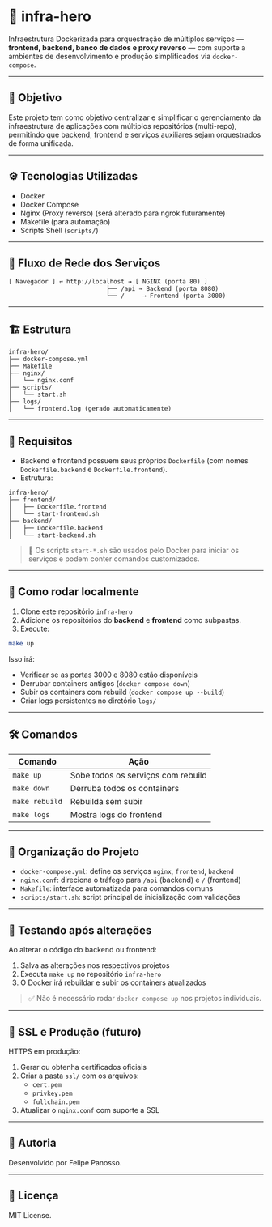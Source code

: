 # 🚀 infra-hero

Infraestrutura Dockerizada para orquestração de múltiplos serviços — **frontend, backend, banco de dados e proxy reverso** — com suporte a ambientes de desenvolvimento e produção simplificados via `docker-compose`.

---

## 📌 Objetivo

Este projeto tem como objetivo centralizar e simplificar o gerenciamento da infraestrutura de aplicações com múltiplos repositórios (multi-repo), permitindo que backend, frontend e serviços auxiliares sejam orquestrados de forma unificada.

---

## ⚙️ Tecnologias Utilizadas

- Docker
- Docker Compose
- Nginx (Proxy reverso) (será alterado para ngrok futuramente)
- Makefile (para automação)
- Scripts Shell (`scripts/`)

---

## 🧭 Fluxo de Rede dos Serviços

```
[ Navegador ] ⇄ http://localhost → [ NGINX (porta 80) ]
                           ├── /api → Backend (porta 8080)
                           └── /     → Frontend (porta 3000)
```

---

## 🏗 Estrutura

```
infra-hero/
├── docker-compose.yml
├── Makefile
├── nginx/
│   └── nginx.conf
├── scripts/
│   └── start.sh
├── logs/
│   └── frontend.log (gerado automaticamente)
```

---

## 📂 Requisitos

- Backend e frontend possuem seus próprios `Dockerfile` (com nomes `Dockerfile.backend` e `Dockerfile.frontend`).
- Estrutura:

```
infra-hero/
├── frontend/
│   ├── Dockerfile.frontend
│   └── start-frontend.sh
├── backend/
│   ├── Dockerfile.backend
│   └── start-backend.sh
```

> 🔁 Os scripts `start-*.sh` são usados pelo Docker para iniciar os serviços e podem conter comandos customizados.

---

## 🚀 Como rodar localmente

1. Clone este repositório `infra-hero`
2. Adicione os repositórios do **backend** e **frontend** como subpastas.
3. Execute:

```bash
make up
```

Isso irá:
- Verificar se as portas 3000 e 8080 estão disponíveis
- Derrubar containers antigos (`docker compose down`)
- Subir os containers com rebuild (`docker compose up --build`)
- Criar logs persistentes no diretório `logs/`

---

## 🛠 Comandos

| Comando         | Ação                                                         |
|----------------|--------------------------------------------------------------|
| `make up`      | Sobe todos os serviços com rebuild                           |
| `make down`    | Derruba todos os containers                                  |
| `make rebuild` | Rebuilda sem subir                                           |
| `make logs`    | Mostra logs do frontend                                      |

---

## 🧱 Organização do Projeto

- `docker-compose.yml`: define os serviços `nginx`, `frontend`, `backend`
- `nginx.conf`: direciona o tráfego para `/api` (backend) e `/` (frontend)
- `Makefile`: interface automatizada para comandos comuns
- `scripts/start.sh`: script principal de inicialização com validações

---

## 🧪 Testando após alterações

Ao alterar o código do backend ou frontend:

1. Salva as alterações nos respectivos projetos
2. Executa `make up` no repositório `infra-hero`
3. O Docker irá rebuildar e subir os containers atualizados

> ✅ Não é necessário rodar `docker compose up` nos projetos individuais.

---

## 🔐 SSL e Produção (futuro)

HTTPS em produção:

1. Gerar ou obtenha certificados oficiais
2. Criar a pasta `ssl/` com os arquivos:
   - `cert.pem`
   - `privkey.pem`
   - `fullchain.pem`
3. Atualizar o `nginx.conf` com suporte a SSL

---

## 🧠 Autoria

Desenvolvido por Felipe Panosso.  

---

## 📄 Licença

MIT License.
